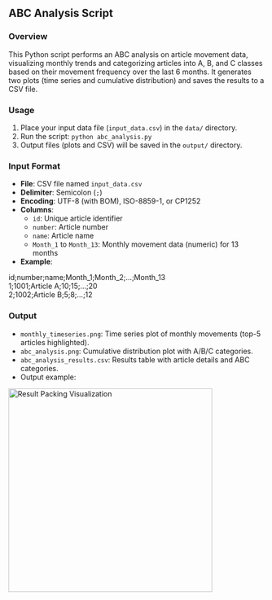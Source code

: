 ## ABC Analysis Script

### Overview
This Python script performs an ABC analysis on article movement data, visualizing monthly trends and categorizing articles into A, B, and C classes based on their movement frequency over the last 6 months. It generates two plots (time series and cumulative distribution) and saves the results to a CSV file.


### Usage
1. Place your input data file (`input_data.csv`) in the `data/` directory.
2. Run the script: `python abc_analysis.py`
3. Output files (plots and CSV) will be saved in the `output/` directory.

### Input Format
- **File**: CSV file named `input_data.csv`
- **Delimiter**: Semicolon (`;`)
- **Encoding**: UTF-8 (with BOM), ISO-8859-1, or CP1252
- **Columns**:
  - `id`: Unique article identifier
  - `number`: Article number
  - `name`: Article name
  - `Month_1` to `Month_13`: Monthly movement data (numeric) for 13 months
- **Example**:


id;number;name;Month_1;Month_2;...;Month_13 <br/>
1;1001;Article A;10;15;...;20 <br/>
2;1002;Article B;5;8;...;12 <br/>


### Output
- `monthly_timeseries.png`: Time series plot of monthly movements (top-5 articles highlighted).
- `abc_analysis.png`: Cumulative distribution plot with A/B/C categories.
- `abc_analysis_results.csv`: Results table with article details and ABC categories.
- Output example:

<img src="https://github.com/user-attachments/assets/555c8f21-4a2e-47e8-ab65-43f544c129ea" alt="Result Packing Visualization" width="400">


